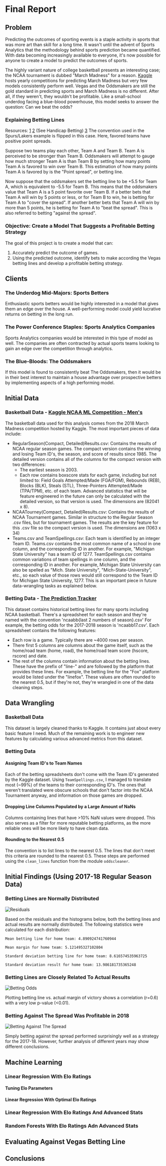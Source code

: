 # Final Report

## Problem
Predicting the outcomes of sporting events is a staple activity in sports that was more art than skill for a long time. It wasn't until the advent of Sports Analytics that the methodology behind sports prediction became quantified. With data becoming increasingly available to everyone, it's now possible for anyone to create a model to predict the outcomes of sports. 

The highly variant nature of college basketball presents an interesting case; the NCAA tournament is dubbed "March Madness" for a reason. [Kaggle](https://www.kaggle.com/c/mens-machine-learning-competition-2018/leaderboard) hosts yearly competitions for predicting March Madness but very few models consistently perform well. Vegas and the Oddsmakers are still the gold standard in predicting sports and March Madness is no different. After all, if they weren't, they wouldn't be profitable. Like a small-school underdog facing a blue-blood powerhouse, this model seeks to answer the question: Can we beat the odds?

### Explaining Betting Lines
Resources: [1](https://www.oddsshark.com/sports-betting/point-spread-betting) 
[2](https://www.pinnacle.com/en/betting-articles/Basketball/Basketball-Bet-Types-Explained/HST2G2NVF267NTS3) (See Handicap Betting)
[3](https://www.quora.com/What-does-covering-the-spread-mean-in-sports-betting) The convention used in the Spurs/Lakers example is flipped in this case. Here, favored teams have positive point spreads.

Suppose two teams play each other, Team A and Team B. Team A is perceived to be stronger than Team B. Oddsmakers will attempt to gauge how much stronger Team A is than Team B by setting how many points Team A is favored to win over Team B. This estimation of how many points Team A is favored by is the "Point spread", or betting line.

Now suppose that the oddsmakers set the betting line to be +5.5 for Team A, which is equivalent to -5.5 for Team B. This means that the oddsmakers value that Team A is a 5 point favorite over Team B. If a better bets that Team A will win by 5 points or less, or for Team B to win, he is betting for Team A to "cover the spread". If another better bets that Team A will win by more than 5 points, he is betting for Team A to "beat the spread". This is also referred to betting "against the spread".  

### Objective: Create a Model That Suggests a Profitable Betting Strategy
The goal of this project is to create a model that can:
1. Accurately predict the outcome of games.
2. Using the predicted outcome, identify bets to make according the Vegas betting lines and develop a profitable betting strategy.

## Clients
### The Underdog Mid-Majors: Sports Betters
Enthusiastic sports betters would be highly interested in a model that gives them an edge over the house. A well-performing model could yield lucrative returns on betting in the long run.

### The Power Conference Staples: Sports Analytics Companies
Sports Analytics companies would be interested in this type of model as well. The companies are often contracted by actual sports teams looking to gain an edge over the competition through analytics.

### The Blue-Bloods: The Oddsmakers
If this model is found to consistently beat The Oddsmakers, then it would be in their best interest to maintain a house advantage over prospective betters by implementing aspects of a high performing model. 

## Initial Data

### Basketball Data - [Kaggle NCAA ML Competition - Men's](https://www.kaggle.com/c/mens-machine-learning-competition-2018/data) 
The basketball data used for this analysis comes from the 2018 March Madness competition hosted by Kaggle. The most important pieces of data include:
- RegularSeason(Compact, Detailed)Results.csv: Contains the results of NCAA regular season games. The compact version contains the winning and losing Team ID's, the season, and score of results since 1985. The detailed version contains all of the columns for the compact version with two differences:
  - The earliest season is 2003.
  - Each row contains boxscore stats for each game, including but not limited to: Field Goals Attempted/Made (FGA/FGM), Rebounds (REB), Blocks (BLK), Steals (STL), Three-Pointers Attempted/Made (TPA/TPM), etc. of each team.
 Advanced statistics that will be feature engineered in the future can only be calculated with the detailed version, so that version is used. The dimensions are (82041 x 8). 
- NCAATourney(Compact, Detailed)Results.csv: Contains the results of NCAA Tournament games. Similar in structure to the Regular Season .csv files, but for tournament games. The results are the key feature for this .csv file so the compact version is used. The dimensions are (1063 x 34)
- Teams.csv and TeamSpellings.csv: Each team is identified by an integer Team ID. Teams.csv contains the most common name of a school in one column, and the corresponding ID in another. For example, "Michigan State University" has a team ID of 1277. TeamSpellings.csv contains common variations of team spellings in one column, and the corresponding ID in another. For example, Michigan State University can also be spelled as "Mich. State University", "Mich-State-University", etc., so each value of those rows would still correspond to the Team ID for Michigan State University, 1277. This is an important piece in future data-wrangling tasks as explained below. 

### Betting Data - [The Prediction Tracker](http://thepredictiontracker.com/)
This dataset contains historical betting lines for many sports including NCAA basketball. There's a spreadsheet for each season and they're named with the convention 'ncaabb{last 2 numbers of season}.csv' For example, the betting odds for the 2017-2018 season is 'ncaabb17.csv'. Each spreadsheet contains the following features:
- Each row is a game. Typically there are ~4000 rows per season.
- There first 5 columns are columns about the game itself, such as the home/road team (home, road), the home/road team score (hscore, rscore) and date.
- The rest of the columns contain information about the betting lines. These have the prefix of "line-" and are followed by the platform that provides these lines. For example, the betting line for the "Fox" platform would be listed under the "linefox". These values are often rounded to the nearest 0.5, but if they're not, they're wrangled in one of the data cleaning steps.

## Data Wrangling

### Basketball Data
This dataset is largely cleaned thanks to Kaggle. It contains just about every basic feature I need. Much of the remaining work is to engineer new features by calculating various advanced metrics from this dataset. 

### Betting Data
#### Assigning Team ID's to Team Names
Each of the betting spreadsheets don't come with the Team ID's generated by the Kaggle dataset. Using `TeamSpellings.csv`, I managed to translate most (~99%) of the teams to their corresponding ID's. The ones that weren't translated were obscure schools that don't factor into the NCAA Tournament anyway, and information on those games are dropped.

#### Dropping Line Columns Populated by a Large Amount of NaNs
Columns containing lines that have >10% NaN values were dropped. This also serves as a filter for more reputable betting platforms, as the more reliable ones will be more likely to have clean data.

#### Rounding to the Nearest 0.5
The convention is to list lines to the nearest 0.5. The lines that don't meet this criteria are rounded to the nearest 0.5. 
These steps are performed using the `clean_lines` function from the module `oddscleaner`. 

## Initial Findings (Using 2017-18 Regular Season Data)
### Betting Lines are Normally Distributed
![Residuals](https://raw.githubusercontent.com/victoreram/Springboard-Data-Science/master/NCAABBPrediction/Documents/margin_residuals.png)

Based on the residuals and the histograms below, both the betting lines and actual results are normally distributed. The following statistics were calculated for each distribution:

```
Mean betting line for home team: 4.890924741760944 

Mean margin for home team: 5.121495327102804

Standard deviation betting line for home team: 8.616574535963725

Standard deviation result for home team: 13.986181735365248
```
### Betting Lines are Closely Related To Actual Results
![Betting Odds](https://raw.githubusercontent.com/victoreram/Springboard-Data-Science/master/NCAABBPrediction/Documents/odds_distribution.png)

Plotting betting line vs. actual margin of victory shows a correlation (r=0.6) with a very low p-value (<0.01).

### Betting Against The Spread Was Profitable in 2018
![Betting Against The Spread](https://raw.githubusercontent.com/victoreram/Springboard-Data-Science/master/NCAABBPrediction/Documents/bets.png)

Simply betting against the spread performed surprisingly well as a strategy for the 2017-18. However, further analysis of different years may show different conclusions. 

## Machine Learning

### Linear Regression With Elo Ratings

#### Tuning Elo Parameters

#### Linear Regression With Optimal Elo Ratings

### Linear Regression With Elo Ratings And Advanced Stats

### Random Forests With Elo Ratings Adn Advanced Stats

## Evaluating Against Vegas Betting Line

## Conclusions

